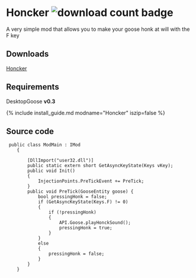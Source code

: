 # Honcker ![download count badge](https://img.shields.io/github/downloads/DesktopGooseUnofficial/ResourceHub/honcker/total?label=downloads&logo=github&style=plastic)
A very simple mod that allows you to make your goose honk at will with the F key

## Downloads
[Honcker](https://github.com/DesktopGooseUnofficial/ResourceHub/releases/download/honcker/Honcker.dll)
## Requirements
DesktopGoose **v0.3**

{% include install_guide.md modname="Honcker" iszip=false %}

## Source code
```
 public class ModMain : IMod
    {

        [DllImport("user32.dll")]
        public static extern short GetAsyncKeyState(Keys vKey);
        public void Init()
        {
            InjectionPoints.PreTickEvent += PreTick;
        }        
        public void PreTick(GooseEntity goose) {
            bool pressingHonk = false;
            if (GetAsyncKeyState(Keys.F) != 0)
            {
                if (!pressingHonk)
                {
                    API.Goose.playHonckSound();
                    pressingHonk = true;
                }
            }
            else
            {
                pressingHonk = false;
            }
        }
    }
```

